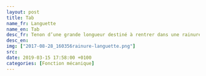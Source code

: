 ```yaml
---
layout: post
title: Tab
name_fr: Languette
name_en: Tab
desc_fr: Tenon d’une grande longueur destiné à rentrer dans une rainure et assurer en général une liaison glissière.
desc_en: 
img: ["2017-08-28_160356rainure-languette.png"]
src: 
date: 2019-03-15 17:58:00 +0100
categories: [Fonction mécanique]
---
```

